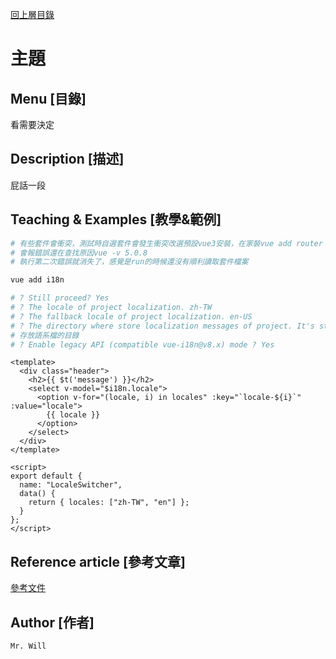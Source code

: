 [回上層目錄](../README.md)

# 主題

## **Menu [目錄]**
看需要決定

## **Description [描述]**
屁話一段

## **Teaching & Examples [教學&範例]**
```bash
# 有些套件會衝突，測試時自選套件會發生衝突改選預設vue3安裝，在家裝vue add router
# 會報錯誤還在查找原因vue -v 5.0.8
# 執行第二次錯誤就消失了，感覺是run的時候還沒有順利讀取套件檔案

vue add i18n

# ? Still proceed? Yes
# ? The locale of project localization. zh-TW
# ? The fallback locale of project localization. en-US
# ? The directory where store localization messages of project. It's stored under `src` directory. i18n
# 存放語系檔的目錄
# ? Enable legacy API (compatible vue-i18n@v8.x) mode ? Yes
```

```vue
<template>
  <div class="header">
    <h2>{{ $t('message') }}</h2>
    <select v-model="$i18n.locale">
      <option v-for="(locale, i) in locales" :key="`locale-${i}`" :value="locale">
        {{ locale }}
      </option>
    </select>
  </div>
</template>

<script>
export default {
  name: "LocaleSwitcher",
  data() {
    return { locales: ["zh-TW", "en"] };
  }
};
</script>
```

## **Reference article [參考文章]**
[參考文件](https://blog.flycode.com/step-by-step-how-to-create-a-vue-multi-language-app-with-vue-i18n)

## **Author [作者]**
`Mr. Will`
